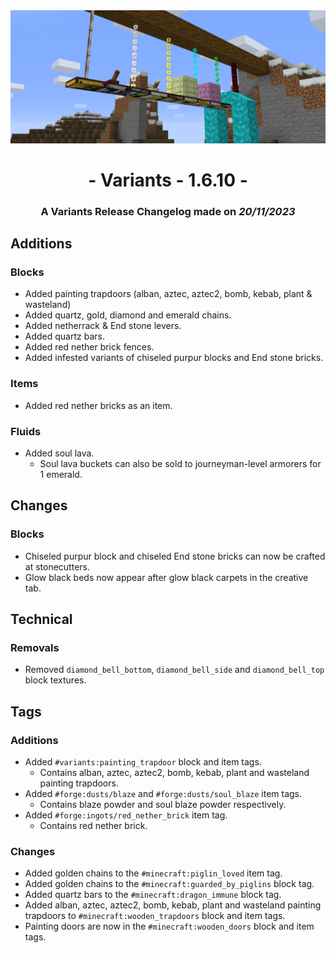 <div style="text-align: center;"> <img src=ChangelogPhoto.png width="1500"> </div>

# <div style="text-align: center;">- Variants - 1.6.10 -</div>
### <div style="text-align: center;">A Variants Release Changelog made on *20/11/2023*</div>

## Additions
### Blocks
- Added painting trapdoors (alban, aztec, aztec2, bomb, kebab, plant & wasteland)
- Added quartz, gold, diamond and emerald chains.
- Added netherrack & End stone levers.
- Added quartz bars.
- Added red nether brick fences.
- Added infested variants of chiseled purpur blocks and End stone bricks.

### Items
- Added red nether bricks as an item.

### Fluids
- Added soul lava.
  - Soul lava buckets can also be sold to journeyman-level armorers for 1 emerald.

## Changes
### Blocks
- Chiseled purpur block and chiseled End stone bricks can now be crafted at stonecutters.
- Glow black beds now appear after glow black carpets in the creative tab.

## Technical
### Removals
- Removed `diamond_bell_bottom`, `diamond_bell_side` and `diamond_bell_top` block textures.

## Tags
### Additions
- Added `#variants:painting_trapdoor` block and item tags.
  - Contains alban, aztec, aztec2, bomb, kebab, plant and wasteland painting trapdoors.
- Added `#forge:dusts/blaze` and `#forge:dusts/soul_blaze` item tags.
  - Contains blaze powder and soul blaze powder respectively.
- Added `#forge:ingots/red_nether_brick` item tag.
  - Contains red nether brick.

### Changes
- Added golden chains to the `#minecraft:piglin_loved` item tag.
- Added golden chains to the `#minecraft:guarded_by_piglins` block tag.
- Added quartz bars to the `#minecraft:dragon_immune` block tag.
- Added alban, aztec, aztec2, bomb, kebab, plant and wasteland painting trapdoors to `#minecraft:wooden_trapdoors` block and item tags.
- Painting doors are now in the `#minecraft:wooden_doors` block and item tags.